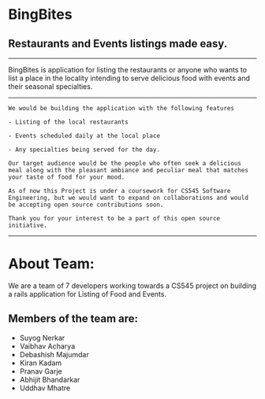 # BingBites

## Restaurants and Events listings made easy.

----------

BingBites is application for listing the restaurants or anyone who wants to list a place
in the locality intending to serve delicious food with events and their seasonal specialties.

----------

````
We would be building the application with the following features

- Listing of the local restaurants

- Events scheduled daily at the local place

- Any specialties being served for the day.

Our target audience would be the people who often seek a delicious meal along with the pleasant ambiance and peculiar meal that matches your taste of food for your mood.

As of now this Project is under a coursework for CS545 Software Engineering, but we would want to expand on collaborations and would be accepting open source contributions soon.

Thank you for your interest to be a part of this open source initiative.

````
----------

# About Team:

We are a team of 7 developers working towards a CS545 project
on building a rails application for Listing of Food and Events.

## Members of the team are:
- Suyog Nerkar
- Vaibhav Acharya
- Debashish Majumdar
- Kiran Kadam
- Pranav Garje
- Abhijit Bhandarkar
- Uddhav Mhatre

```